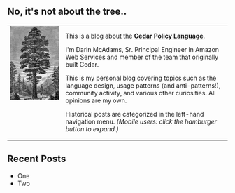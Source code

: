 ## No, it's not about the tree..
<html>
<table style="border-collapse: collapse; padding: 0; margin: 0;">
        <tr>
            <td style="border: none; width: 25%; vertical-align: top">
                <img src="./img/IllustratedCedarTree.jpeg" alt="Your Image" style="display: block; width: 100%; height: auto;">
            </td>
            <td style="border: none; vertical-align: top">
	        <p>
		This is a blog about the <strong><a href="https://www.cedarpolicy.com/">Cedar Policy Language</a></strong>.
                <p>
                I'm Darin McAdams, Sr. Principal Engineer in Amazon Web Services and member of the team that originally built Cedar.
		</p>
		<p>
		This is my personal blog covering topics such as the language design, usage patterns (and anti-patterns!), community activity, and various other curiosities. All opinions are my own.
                </p>
		<p>
		Historical posts are categorized in the left-hand navigation menu. <i> (Mobile users: click the hamburger button to expand.) </i>
		</p>
            </td>
        </tr>
</table>
</html>

## Recent Posts
* One
* Two